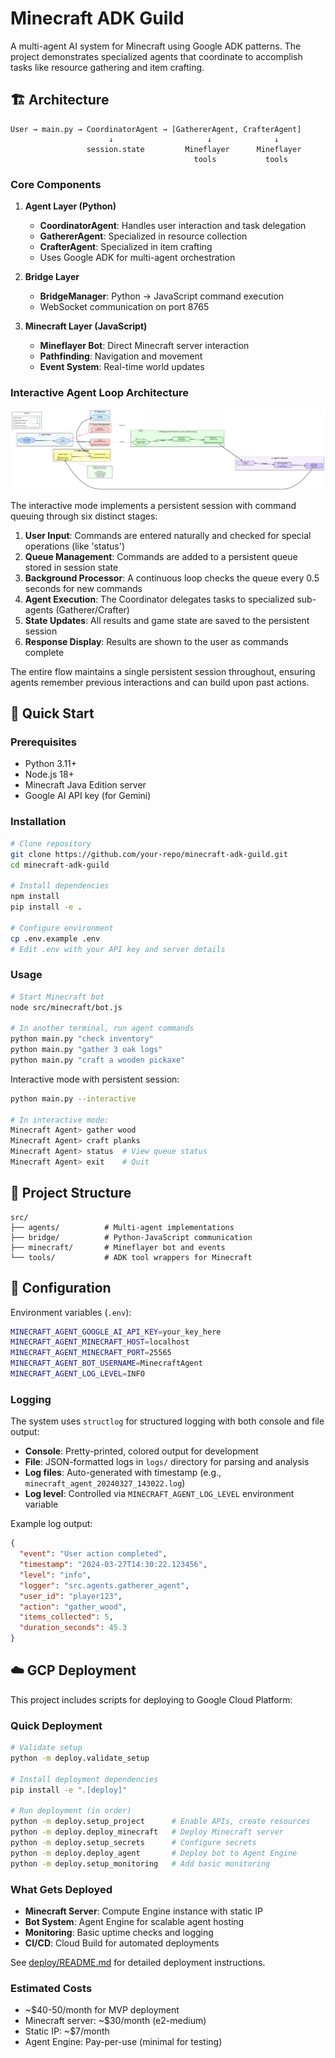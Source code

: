 # Minecraft ADK Guild

A multi-agent AI system for Minecraft using Google ADK patterns. The project demonstrates specialized agents that coordinate to accomplish tasks like resource gathering and item crafting.

## 🏗️ Architecture

```
User → main.py → CoordinatorAgent → [GathererAgent, CrafterAgent]
                      ↓                     ↓              ↓
                 session.state         Mineflayer      Mineflayer
                                         tools           tools
```

### Core Components

1. **Agent Layer (Python)**
   - **CoordinatorAgent**: Handles user interaction and task delegation
   - **GathererAgent**: Specialized in resource collection
   - **CrafterAgent**: Specialized in item crafting
   - Uses Google ADK for multi-agent orchestration

2. **Bridge Layer**
   - **BridgeManager**: Python → JavaScript command execution
   - WebSocket communication on port 8765

3. **Minecraft Layer (JavaScript)**
   - **Mineflayer Bot**: Direct Minecraft server interaction
   - **Pathfinding**: Navigation and movement
   - **Event System**: Real-time world updates

### Interactive Agent Loop Architecture

![Interactive Agent Loop](docs/interactive-agent-loop-flow.png)

The interactive mode implements a persistent session with command queuing through six distinct stages:

1. **User Input**: Commands are entered naturally and checked for special operations (like 'status')
2. **Queue Management**: Commands are added to a persistent queue stored in session state
3. **Background Processor**: A continuous loop checks the queue every 0.5 seconds for new commands
4. **Agent Execution**: The Coordinator delegates tasks to specialized sub-agents (Gatherer/Crafter)
5. **State Updates**: All results and game state are saved to the persistent session
6. **Response Display**: Results are shown to the user as commands complete

The entire flow maintains a single persistent session throughout, ensuring agents remember previous interactions and can build upon past actions.

## 🚀 Quick Start

### Prerequisites
- Python 3.11+
- Node.js 18+
- Minecraft Java Edition server
- Google AI API key (for Gemini)

### Installation

```bash
# Clone repository
git clone https://github.com/your-repo/minecraft-adk-guild.git
cd minecraft-adk-guild

# Install dependencies
npm install
pip install -e .

# Configure environment
cp .env.example .env
# Edit .env with your API key and server details
```

### Usage

```bash
# Start Minecraft bot
node src/minecraft/bot.js

# In another terminal, run agent commands
python main.py "check inventory"
python main.py "gather 3 oak logs"
python main.py "craft a wooden pickaxe"
```

Interactive mode with persistent session:
```bash
python main.py --interactive

# In interactive mode:
Minecraft Agent> gather wood
Minecraft Agent> craft planks
Minecraft Agent> status  # View queue status
Minecraft Agent> exit    # Quit
```

## 📁 Project Structure

```
src/
├── agents/          # Multi-agent implementations
├── bridge/          # Python-JavaScript communication
├── minecraft/       # Mineflayer bot and events
└── tools/           # ADK tool wrappers for Minecraft
```

## 🔧 Configuration

Environment variables (`.env`):
```bash
MINECRAFT_AGENT_GOOGLE_AI_API_KEY=your_key_here
MINECRAFT_AGENT_MINECRAFT_HOST=localhost
MINECRAFT_AGENT_MINECRAFT_PORT=25565
MINECRAFT_AGENT_BOT_USERNAME=MinecraftAgent
MINECRAFT_AGENT_LOG_LEVEL=INFO
```

### Logging

The system uses `structlog` for structured logging with both console and file output:

- **Console**: Pretty-printed, colored output for development
- **File**: JSON-formatted logs in `logs/` directory for parsing and analysis
- **Log files**: Auto-generated with timestamp (e.g., `minecraft_agent_20240327_143022.log`)
- **Log level**: Controlled via `MINECRAFT_AGENT_LOG_LEVEL` environment variable

Example log output:
```json
{
  "event": "User action completed",
  "timestamp": "2024-03-27T14:30:22.123456",
  "level": "info",
  "logger": "src.agents.gatherer_agent",
  "user_id": "player123",
  "action": "gather_wood",
  "items_collected": 5,
  "duration_seconds": 45.3
}
```

## ☁️ GCP Deployment

This project includes scripts for deploying to Google Cloud Platform:

### Quick Deployment

```bash
# Validate setup
python -m deploy.validate_setup

# Install deployment dependencies
pip install -e ".[deploy]"

# Run deployment (in order)
python -m deploy.setup_project      # Enable APIs, create resources
python -m deploy.deploy_minecraft   # Deploy Minecraft server
python -m deploy.setup_secrets      # Configure secrets
python -m deploy.deploy_agent       # Deploy bot to Agent Engine
python -m deploy.setup_monitoring   # Add basic monitoring
```

### What Gets Deployed

- **Minecraft Server**: Compute Engine instance with static IP
- **Bot System**: Agent Engine for scalable agent hosting  
- **Monitoring**: Basic uptime checks and logging
- **CI/CD**: Cloud Build for automated deployments

See [deploy/README.md](deploy/README.md) for detailed deployment instructions.

### Estimated Costs

- ~$40-50/month for MVP deployment
- Minecraft server: ~$30/month (e2-medium)
- Static IP: ~$7/month
- Agent Engine: Pay-per-use (minimal for testing)